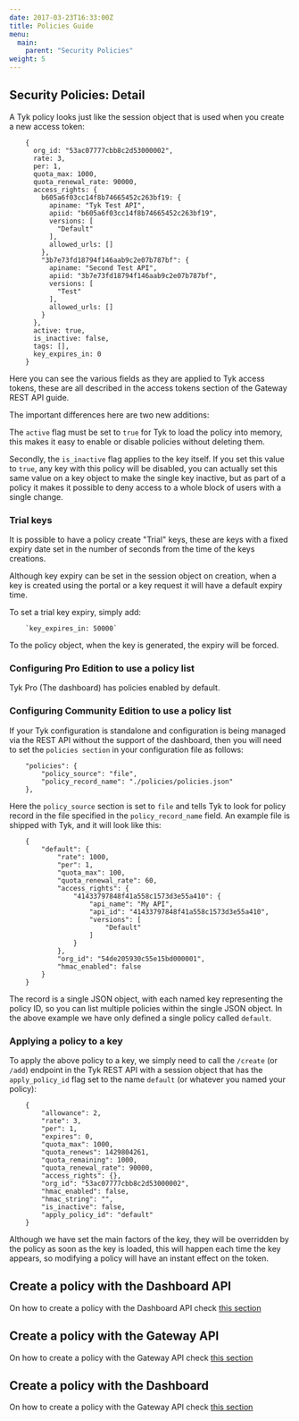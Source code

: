 ```yaml
---
date: 2017-03-23T16:33:00Z
title: Policies Guide
menu:
  main:
    parent: "Security Policies"
weight: 5 
---
```


## <a name="security-policies-detail"></a>Security Policies: Detail

A Tyk policy looks just like the session object that is used when you create a new access token:

```
    {
      org_id: "53ac07777cbb8c2d53000002",
      rate: 3,
      per: 1,
      quota_max: 1000,
      quota_renewal_rate: 90000,
      access_rights: {
        b605a6f03cc14f8b74665452c263bf19: {
          apiname: "Tyk Test API",
          apiid: "b605a6f03cc14f8b74665452c263bf19",
          versions: [
            "Default"
          ],
          allowed_urls: []
        },
        "3b7e73fd18794f146aab9c2e07b787bf": {
          apiname: "Second Test API",
          apiid: "3b7e73fd18794f146aab9c2e07b787bf",
          versions: [
            "Test"
          ],
          allowed_urls: []
        }
      },
      active: true,
      is_inactive: false,
      tags: [],
      key_expires_in: 0
    }
```

Here you can see the various fields as they are applied to Tyk access tokens, these are all described in the access tokens section of the Gateway REST API guide.

The important differences here are two new additions:

The `active` flag must be set to `true` for Tyk to load the policy into memory, this makes it easy to enable or disable policies without deleting them.

Secondly, the `is_inactive` flag applies to the key itself. If you set this value to `true`, any key with this policy will be disabled, you can actually set this same value on a key object to make the single key inactive, but as part of a policy it makes it possible to deny access to a whole block of users with a single change.

### Trial keys

It is possible to have a policy create "Trial" keys, these are keys with a fixed expiry date set in the number of seconds from the time of the keys creations.

Although key expiry can be set in the session object on creation, when a key is created using the portal or a key request it will have a default expiry time.

To set a trial key expiry, simply add:

```
    `key_expires_in: 50000`
```

To the policy object, when the key is generated, the expiry will be forced.

### Configuring Pro Edition to use a policy list

Tyk Pro (The dashboard) has policies enabled by default.

### Configuring Community Edition to use a policy list

If your Tyk configuration is standalone and configuration is being managed via the REST API without the support of the dashboard, then you will need to set the `policies section` in your configuration file as follows:

```
    "policies": {
        "policy_source": "file",
        "policy_record_name": "./policies/policies.json"
    },
```

Here the `policy_source` section is set to `file` and tells Tyk to look for policy record in the file specified in the `policy_record_name` field. An example file is shipped with Tyk, and it will look like this:

```
    {
        "default": {
            "rate": 1000,
            "per": 1,
            "quota_max": 100,
            "quota_renewal_rate": 60,
            "access_rights": {
                "41433797848f41a558c1573d3e55a410": {
                    "api_name": "My API",
                    "api_id": "41433797848f41a558c1573d3e55a410",
                    "versions": [
                        "Default"
                    ]
                }
            },
            "org_id": "54de205930c55e15bd000001",
            "hmac_enabled": false
        }
    }
```

The record is a single JSON object, with each named key representing the policy ID, so you can list multiple policies within the single JSON object. In the above example we have only defined a single policy called `default`.

### Applying a policy to a key

To apply the above policy to a key, we simply need to call the `/create` (or `/add`) endpoint in the Tyk REST API with a session object that has the `apply_policy_id` flag set to the name `default` (or whatever you named your policy):

```
    {
        "allowance": 2,
        "rate": 3,
        "per": 1,
        "expires": 0,
        "quota_max": 1000,
        "quota_renews": 1429804261,
        "quota_remaining": 1000,
        "quota_renewal_rate": 90000,
        "access_rights": {},
        "org_id": "53ac07777cbb8c2d53000002",
        "hmac_enabled": false,
        "hmac_string": "",
        "is_inactive": false,
        "apply_policy_id": "default"
    }
```

Although we have set the main factors of the key, they will be overridden by the policy as soon as the key is loaded, this will happen each time the key appears, so modifying a policy will have an instant effect on the token.

## <a name="with-api"></a>Create a policy with the Dashboard API

On how to create a policy with the Dashboard API check [this section][1]

## <a name="create-a-file-based-policy"></a>Create a policy with the Gateway API

On how to create a policy with the Gateway API check [this section][2]

## <a name="with-dashboard"></a>Create a policy with the Dashboard

On how to create a policy with the Gateway API check [this section][3]


[1]: /get-started/with-tyk-on-premise/tutorials/tyk-on-premise-pro/create-security-policy/#with-api
[2]: /get-started/with-tyk-on-premise/tutorials/tyk-on-premise-community-edition/create-security-policy/#create-a-file-based-policy
[3]: /get-started/with-tyk-on-premise/tutorials/tyk-on-premise-pro/create-security-policy/#with-dashboard




